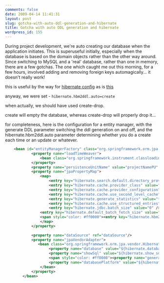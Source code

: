 ```yaml
---
comments: false
date: 2009-04-14 11:41:31
layout: post
slug: gotcha-with-auto-ddl-generation-and-hibernate
title: Gotcha with auto DDL generation and hibernate
wordpress_id: 155
---
```


During project development, we're auto creating our database when the application initiates. This is superuseful initially, especially when the database is based on the domain objects rather than the other way around. Since switching to MySQL and a 'real' database, rather than one in memory, there are a few gotchas. The one which caught me out this morning, for a few hours, involved adding and removing foreign keys automagically... it doesn't really work!

this is useful by the way for [hibernate config](http://www.hibernate.org/hib_docs/reference/en/html/configuration-optional.html) as is [this](http://www.jroller.com/eyallupu/entry/hibernate_s_hbm2ddl_tool)

anyway, we were set - `hibernate.hbm2ddl.auto=create`

when actually, we should have used create-drop.

create will empty the database, whereas create-drop will properly drop it...

for completeness, here is the configuration for a entity manager, with the generate DDL parameter switching the ddl generation on and off, and the hibernate.hbm2ddl.auto parameter determining whether you do a create each time or an update or whatever.

``` xml    
    <bean id="entityManagerFactory" class="org.springframework.orm.jpa.LocalContainerEntityManagerFactoryBean">
            <property name="loadTimeWeaver">
                <bean class="org.springframework.instrument.classloading.InstrumentationLoadTimeWeaver" />
            </property>
            <property name="persistenceUnitName" value="projectNamePU" />
            <property name="jpaPropertyMap">
                <map>
                    <entry key="hibernate.search.default.directory_provider" value="org.hibernate.search.store.RAMDirectoryProvider"  />   
                    <entry key="hibernate.cache.provider_class" value="net.sf.ehcache.hibernate.SingletonEhCacheProvider" />
                    <entry key="hibernate.cache.provider_configuration" value="classpath:ehCache.xml" />
                    <entry key="hibernate.cache.use_second_level_cache" value="true" />
                    <entry key="hibernate.generate_statistics" value="true" />
                    <entry key="hibernate.cache.use_structured_entries" value="true" />
                    <entry key="hibernate.jdbc.batch_size" value="0" />
                <entry key="hibernate.default_batch_fetch_size" value="20"/>
                <span style="color: #ff0000"><entry key="hibernate.hbm2ddl.auto" value="${hibernate.hbm2ddl.auto}" /></span>
                </map>
            </property>
    
            <property name="dataSource" ref="dataSource"/>
            <property name="jpaVendorAdapter">
               <bean class="org.springframework.orm.jpa.vendor.HibernateJpaVendorAdapter">
                    <property name="database" value="${hibernate.database}" />
                    <property name="showSql" value="${hibernate.show_sql}" />
                    <span style="color: #ff0000"><property name="generateDdl" value="${hibernate.generate_ddl}" /></span>
                    <property name="databasePlatform" value="${hibernate.dialect}" />
                </bean>          
            </property>
        </bean>
```
